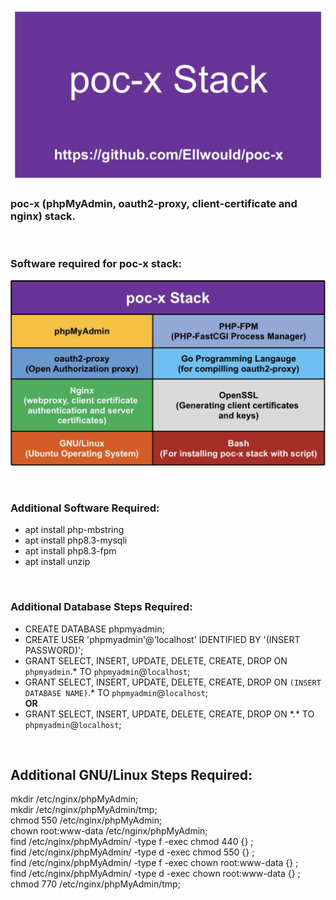 ![image](https://github.com/Ellwould/poc-x/blob/main/etc/logo.jpeg)

### poc-x (phpMyAdmin, oauth2-proxy, client-certificate and nginx) stack.

<br>

### Software required for poc-x stack:

![image](https://github.com/Ellwould/poc-x/blob/main/poc-x_software.jpeg)

<br>

### Additional Software Required:

- apt install php-mbstring
- apt install php8.3-mysqli
- apt install php8.3-fpm
- apt install unzip

<br>

### Additional Database Steps Required:

- CREATE DATABASE phpmyadmin;  
- CREATE USER 'phpmyadmin'@'localhost' IDENTIFIED BY '(INSERT PASSWORD)';  
- GRANT SELECT, INSERT, UPDATE, DELETE, CREATE, DROP ON `phpmyadmin`.* TO `phpmyadmin`@`localhost`;  
- GRANT SELECT, INSERT, UPDATE, DELETE, CREATE, DROP ON `(INSERT DATABASE NAME)`.* TO `phpmyadmin`@`localhost`;  
<b>OR</b>  
- GRANT SELECT, INSERT, UPDATE, DELETE, CREATE, DROP ON \*.\* TO `phpmyadmin`@`localhost`;  

<br>

## Additional GNU/Linux Steps Required:

mkdir /etc/nginx/phpMyAdmin;  
mkdir /etc/nginx/phpMyAdmin/tmp;  
chmod 550 /etc/nginx/phpMyAdmin;  
chown root:www-data /etc/nginx/phpMyAdmin;  
find /etc/nginx/phpMyAdmin/ -type f -exec chmod 440 {} \;  
find /etc/nginx/phpMyAdmin/ -type d -exec chmod 550 {} \;  
find /etc/nginx/phpMyAdmin/ -type f -exec chown root:www-data {} \;  
find /etc/nginx/phpMyAdmin/ -type d -exec chown root:www-data {} \;  
chmod 770 /etc/nginx/phpMyAdmin/tmp;  

